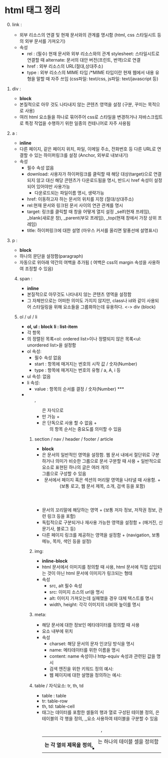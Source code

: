 # html 태그 정리

0.  link : <link/>

    - 외부 리소스의 연결 및 현재 문서와의 관계를 명시함 (html, css 스타일시트 등의 외부 문서를 가져오기)
    - 속성
      - rel : (필수) 현재 문서와 외부 리소스와의 관계
        stylesheet: 스타일시트로 연결할 때
        alternate: 문서의 대안 버전(프린트, 번역)으로 연결
      - href : 외부 리소스의 URL(절대,상대주소)
      - type : 외부 리소스의 MIME 타입 /\*MIME 타입이란 현재 웹에서 내용 유형을 말할 때 자주 쓰임 (css파일: text/css, js파일: text/javascript 등)

1.  div : <div> </div>

    - **block**

    * 본질적으로 아무 것도 나타내지 않는 콘텐츠 영역을 설정 (구분, 꾸미는 목적으로 사용)
    * 여러 html 요소들을 하나로 묶어주어 css로 스타일을 변경하거나 자바스크립트로 특정 작업을 수행하기 위한 일종의 컨테니어로 자주 사용됨

2.  a : <a>

    - **inline**

    * 다른 페이지, 같은 페이지 위치, 파일, 이메일 주소, 전화번호 등 다른 URL로 연결할 수 있는 하이퍼링크를 설정 (Anchor, 외부로 내보내기)
    * 속성
      - 필수 속성 없음
      - download: 사용자가 하이퍼링크를 클릭할 때 해당 대상(target)으로 연결되지 않고 대신 해당 콘텐츠가 다운로드됨을 명시, 반드시 href 속성이 설정되어 있어야만 사용가능
        - <a download="파일 이름"> 다운로드되는 파일이름 명시, 생략가능
      - href: 이동하고자 하는 문서의 위치를 지정 (절대/상대주소)
      - rel:현재 문서와 링크된 문서 사이의 연관 관계를 명시
      - target: 링크를 클릭할 때 창을 어떻게 열지 설정
        \_self(현재 프레임), \_blank(새로운 창), \_parent(부모 프레임), \_top(현재 창에서 가장 상위 프레임)
      - title: 하이퍼링크에 대한 설명 (마우스 커서를 올리면 말풍선에 설명표시)

3.  p : <p> </p>
    - **block**
    * 하나의 문단을 설정함(paragraph)
    * 자동으로 위아래 약간의 여백을 추가됨 ( 여백은 css의 margin 속성을 사용하여 조정할 수 있음)


    4. span : <span> </span>
        * __inline__
        - 본질적으로 아무것도 나타내지 않는 콘텐츠 영역을 설정함
        - 그 자체만으로는 어떠한 의미도 가지지 않지만, class나 id와 같이 사용되어 스타일링을 위해 요소들을 그룹화하는데 유용하다.
        <-> div (block)


    5. ol / ul / li
        *  __ol, ul : block__
           __li : list-item__
        - 각 항목<li>의 정렬된 목록<ol: ordered list>이나 정렬되지 않은 목록<ul: unordered list>을 설정함
        - ol 속성:
            + 필수 속성 없음
            + start : 항목에 매겨지는 번호의 시작 값 / 숫자(Number)
            + type : 항목에 매겨지는 번호의 유형 / a, A, i 등
        - ul 속성: 없음
        - li 속성:
            + value : 항목의 순서를 결정 / 숫자(Number) ***
        - <ol>, <ul> 은 자식으로 <li>만 가능
            + <li>은 단독으로 사용 할 수 없음
            + <ol>의 항목 순서는 중요도를 의미할 수 있음

    6. section / nav / header / footer / article
        * __block__
        - <section>은 문서의 일반적인 영역을 설정함. 웹 문서 내에서 절단위로 구분하거나 의미가 비슷한 그룹으로 문서 구분할 때 사용
            + 일반적으로 <article> 요소로 표현된 하나의 글은 여러 개의 <section> 그룹으로 구성할 수 있음
        - <header> 문서에서 페이지 혹은 섹션의 머리말 영역을 나타낼 때 사용함.
            + (보통 로고, 웹 문서 제목, 소개, 검색 등을 포함)
        - <footer> 문서의 꼬리말에 해당하는 영역
            + (보통 저자 정보, 저작권 정보, 관련 링크 등을 포함)
        - <article> 독립적으로 구분되거나 재사용 가능한 영역을 설정함
            + (매거진, 신문기사, 블로그 등)
        - <nav> 다른 페이지 링크를 제공하는 영역을 설정함
            + (navigation, 보통 메뉴, 목차, 색인 등을 설정)

    7. img: <img>
        * __inline-block__
        - html 문서에서 이미지를 정의할 때 사용, html 문서에 직접 삽입되는 것이 아닌 html 문서에 이미지가 링크되는 형태
        - 속성
            + src, alt 필수 속성
            + src: 이미지 소스의 url을 명시
            + alt: 이미지 가져오는데 실패했을 경우 대체 텍스트를 명시
            + width, height: 각각 이미지의 너비와 높이를 명시

    8. meta: <meta>
        - 해당 문서에 대한 정보인 메타데이터를 정의할 때 사용
        - <head>요소 내부에 위치
        - 속성
            + charset: 해당 문서의 문자 인코딩 방식을 명시
            + name: 메타데이터를 위한 이름을 명시
            + content: name 속성이나 http-equiv 속성과 관련된 값을 명시
            + 검색 엔진을 위한 키워드 정의 예시: <meta name="keyword" content="HTML, meta, tag, element, reference">
            + 웹 페이지에 대한 설명을 정의하는 예시: <meta name="description" content="HTML meta tag page">

    9. table / 자식요소: tr, th, td
        * table : table
        * tr: table-row
        * th, td: table-cell
        - <table>태그는 데이터를 포함한 셀들의 행과 열로 구성된 테이블 정의, <tr>은 테이블의 각 행을 정의, <th>는 각 열의 제목을 정의, <td>는 하나의 테이블 셀을 정의함
        - <caption>,<thead>,<tfoot>,<tbody>요소 사용하여 테이블을 구분할 수 있음
